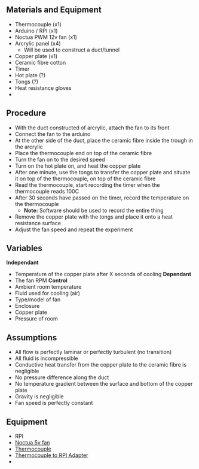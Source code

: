 ## Materials and Equipment
- Thermocouple (x1)
- Arduino / RPI (x1)
- Noctua PWM 12v fan (x1)
- Arcrylic panel (x4) 
	- Will be used to construct a duct/tunnel
- Copper plate (x1)
- Ceramic fibre cotton
- Timer
- Hot plate (?)
- Tongs (?)
- Heat resistance gloves
- 

## Procedure
- With the duct constructed of arcrylic, attach the fan to its front
- Connect the fan to the arduino
- At the other side of the duct, place the ceramic fibre inside the trough in the arcrylic
- Place the thermocouple end on top of the ceramic fibre
- Turn the fan on to the desired speed
- Turn on the hot plate on, and heat the copper plate
- After one minute, use the tongs to transfer the copper plate and situate it on top of the thermocouple, on top of the ceramic fibre
- Read the thermocouple, start recording the timer when the thermocouple reads 100C
- After 30 seconds have passed on the timer, record the temperature on the thermocouple
	- **Note:** Software should be used to record the entire thing
- Remove the copper plate with the tongs and place it onto a heat resistance surface
- Adjust the fan speed and repeat the experiment

## Variables
**Independant**
- Temperature of the copper plate after X seconds of cooling
**Dependant**
- The fan RPM
**Control**
- Ambient room temperature
- Fluid used for cooling (air)
- Type/model of fan
- Enclosure
- Copper plate
- Pressure of room

## Assumptions
- All flow is perfectly laminar or perfectly turbulent (no transition)
- All fluid is incompressible
- Conductive heat transfer from the copper plate to the ceramic fibre is negligible
- No pressure difference along the duct
- No temperature gradient between the surface and bottom of the copper plate
- Gravity is negligible
- Fan speed is perfectly constant

## Equipment
- RPI 
- [Noctua 5v fan](https://www.amazon.ca/Noctua-NF-F12-5V-PWM-Premium-Quality/dp/B07DXDQKZM/ref=sr_1_5?crid=319TK6CGRVUUP&keywords=5v+noctua+pwm+fan&qid=1675980273&s=electronics&sprefix=5v+noctua+pwm+fa%2Celectronics%2C140&sr=1-5)
- [Thermocouple](https://www.adafruit.com/product/270)
- [Thermocouple to RPI Adapter](https://www.adafruit.com/product/269)
- 